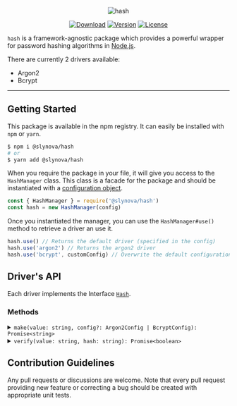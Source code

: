 <p align="center">
  <img src="https://user-images.githubusercontent.com/2793951/60084566-0f2bc400-9738-11e9-909e-7b471a000419.png" alt="hash">
</p>

<p align="center">
  <a href="https://www.npmjs.com/package/@slynova/hash"><img src="https://img.shields.io/npm/dm/@slynova/hash.svg?style=flat-square" alt="Download"></a>
  <a href="https://www.npmjs.com/package/@slynova/hash"><img src="https://img.shields.io/npm/v/@slynova/hash.svg?style=flat-square" alt="Version"></a>
  <a href="https://opensource.org/licenses/MIT"><img src="https://img.shields.io/npm/l/@slynova/hash.svg?style=flat-square" alt="License"></a>
</p>

`hash` is a framework-agnostic package which provides a powerful wrapper for password hashing algorithms in [Node.js](https://nodejs.org).

There are currently 2 drivers available:

- Argon2
- Bcrypt

---

## Getting Started

This package is available in the npm registry.
It can easily be installed with `npm` or `yarn`.

```bash
$ npm i @slynova/hash
# or
$ yarn add @slynova/hash
```

When you require the package in your file, it will give you access to the `HashManager` class.
This class is a facade for the package and should be instantiated with a [configuration object](https://github.com/Slynova-Org/hash/blob/master/test/stubs/config.ts).

```javascript
const { HashManager } = require('@slynova/hash')
const hash = new HashManager(config)
```

Once you instantiated the manager, you can use the `HashManager#use()` method to retrieve a driver an use it.

```javascript
hash.use() // Returns the default driver (specified in the config)
hash.use('argon2') // Returns the argon2 driver
hash.use('bcrypt', customConfig) // Overwrite the default configuration of the driver
```

## Driver's API

Each driver implements the Interface [`Hash`](https://github.com/Slynova-Org/hash/blob/master/src/Hash.ts).

### Methods

<details>
<summary markdown="span"><code>make(value: string, config?: Argon2Config | BcryptConfig): Promise&lt;string&gt;</code></summary>

This method will hash a plain value using the provided driver.

```javascript
await hash.use('bcrypt').make('foo')
// $2b$10$RFgHztUoooIJEhuR4/e3ue4lZg36HYcIY2D7ptjB494FI/ctohaa6
```

</details>

<details>
<summary markdown="span"><code>verify(value: string, hash: string): Promise&lt;boolean&gt;</code></summary>

This method will verify an existing hash with the plain value using the provided driver.

```javascript
await hash.use('bcrypt').verify('$2b$10$RFgHztUoooIJEhuR4/e3ue4lZg36HYcIY2D7ptjB494FI/ctohaa6', 'foo')
```

</details>

## Contribution Guidelines

Any pull requests or discussions are welcome.
Note that every pull request providing new feature or correcting a bug should be created with appropriate unit tests.
